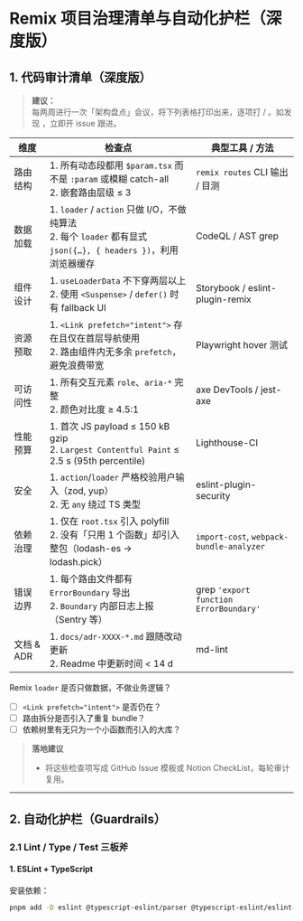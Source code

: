 # Remix 项目治理清单与自动化护栏（深度版）

## 1. 代码审计清单（深度版）

> **建议：**  
> 每两周进行一次「架构盘点」会议，将下列表格打印出来，逐项打  / 。如发现 ，立即开 issue 跟进。

| 维度         | 检查点                                                                                                                                                                                                  | 典型工具 / 方法                        |
|--------------|--------------------------------------------------------------------------------------------------------------------------------------------------------------------------------------------------------|---------------------------------------|
| 路由结构     | 1. 所有动态段都用 `$param.tsx` 而不是 `:param` 或模糊 catch-all<br>2. 嵌套路由层级 ≤ 3                                                                           | `remix routes` CLI 输出 / 目测        |
| 数据加载     | 1. `loader` / `action` 只做 I/O，不做纯算法<br>2. 每个 `loader` 都有显式 `json({…}, { headers })`，利用浏览器缓存                                                  | CodeQL / AST grep                     |
| 组件设计     | 1. `useLoaderData` 不下穿两层以上<br>2. 使用 `<Suspense>` / `defer()` 时有 fallback UI                                                                             | Storybook / eslint-plugin-remix        |
| 资源预取     | 1. `<Link prefetch="intent">` 存在且仅在首层导航使用<br>2. 路由组件内无多余 `prefetch`，避免浪费带宽                                                              | Playwright hover 测试                  |
| 可访问性     | 1. 所有交互元素 `role`、`aria-*` 完整<br>2. 颜色对比度 ≥ 4.5:1                                                                                                  | axe DevTools / jest-axe                |
| 性能预算     | 1. 首次 JS payload ≤ 150 kB gzip<br>2. `Largest Contentful Paint` ≤ 2.5 s (95th percentile)                                                                      | Lighthouse-CI                          |
| 安全         | 1. `action`/`loader` 严格校验用户输入（zod, yup）<br>2. 无 `any` 绕过 TS 类型                                                                                    | eslint-plugin-security                 |
| 依赖治理     | 1. 仅在 `root.tsx` 引入 polyfill<br>2. 没有「只用 1 个函数」却引入整包（lodash-es → lodash.pick）                                                                 | `import-cost`, `webpack-bundle-analyzer`|
| 错误边界     | 1. 每个路由文件都有 `ErrorBoundary` 导出<br>2. `Boundary` 内部日志上报（Sentry 等）                                                                               | grep `'export function ErrorBoundary'` |
| 文档 & ADR   | 1. `docs/adr-XXXX-*.md` 跟随改动更新<br>2. Readme 中更新时间 < 14 d                                                                                              | md-lint                                |
Remix `loader` 是否只做数据，不做业务逻辑？  
- [ ] `<Link prefetch="intent">` 是否仍在？  
- [ ] 路由拆分是否引入了重复 bundle？  
- [ ] 依赖树里有无只为一个小函数而引入的大库？  

> **落地建议**  
> - 将这些检查项写成 GitHub Issue 模板或 Notion CheckList，每轮审计复用。

---

## 2. 自动化护栏（Guardrails）

### 2.1 Lint / Type / Test 三板斧

#### 1. ESLint + TypeScript

安装依赖：

```bash
pnpm add -D eslint @typescript-eslint/parser @typescript-eslint/eslint-plugin eslint-plugin-remix
